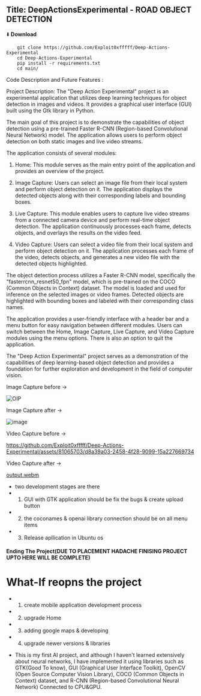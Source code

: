 ## Title: DeepActionsExperimental -  ROAD OBJECT DETECTION 

⬇️ **Download**

```
    git clone https://github.com/Exploit0xfffff/Deep-Actions-Experimental
    cd Deep-Actions-Experimental
    pip install -r requirements.txt
    cd main/
```

Code Description and Future Features :

Project Description:
The "Deep Action Experimental" project is an experimental application that utilizes deep learning techniques for object detection in images and videos. It provides a graphical user interface (GUI) built using the Gtk library in Python.

The main goal of this project is to demonstrate the capabilities of object detection using a pre-trained Faster R-CNN (Region-based Convolutional Neural Network) model. The application allows users to perform object detection on both static images and live video streams.

The application consists of several modules:

1. Home: This module serves as the main entry point of the application and provides an overview of the project.

2. Image Capture: Users can select an image file from their local system and perform object detection on it. The application displays the detected objects along with their corresponding labels and bounding boxes.

3. Live Capture: This module enables users to capture live video streams from a connected camera device and perform real-time object detection. The application continuously processes each frame, detects objects, and overlays the results on the video feed.

4. Video Capture: Users can select a video file from their local system and perform object detection on it. The application processes each frame of the video, detects objects, and generates a new video file with the detected objects highlighted.

The object detection process utilizes a Faster R-CNN model, specifically the "fasterrcnn_resnet50_fpn" model, which is pre-trained on the COCO (Common Objects in Context) dataset. The model is loaded and used for inference on the selected images or video frames. Detected objects are highlighted with bounding boxes and labeled with their corresponding class names.

The application provides a user-friendly interface with a header bar and a menu button for easy navigation between different modules. Users can switch between the Home, Image Capture, Live Capture, and Video Capture modules using the menu options. There is also an option to quit the application.

The "Deep Action Experimental" project serves as a demonstration of the capabilities of deep learning-based object detection and provides a foundation for further exploration and development in the field of computer vision.

Image Capture before ->

![OIP](https://github.com/Exploit0xfffff/Deep-Actions-Experimental/assets/81065703/ae960bdc-79f1-4bd7-8659-ab774d0c8684)


Image Capture after ->

![image](https://github.com/Exploit0xfffff/Deep-Actions-Experimental/assets/81065703/05cdb353-4d81-4b92-93f5-126dd941052c)


Video Capture before ->

https://github.com/Exploit0xfffff/Deep-Actions-Experimental/assets/81065703/d8a39a03-2458-4f28-9099-15a227669734


Video Capture after ->

[output.webm](https://github.com/Exploit0xfffff/Deep-Actions-Experimental/assets/81065703/63106c9b-ec77-4800-8c2b-3cca98f2dada)

- two development stages are there 
- 1) GUI with GTK application should be fix the bugs & create upload button
- 2) the coconames & openai library connection should be on all menu items 
- 3) Release apllication in Ubuntu os 

#### Ending The Project(DUE TO PLACEMENT HADACHE FINISING PROJECT UPTO HERE WILL BE COMPLETE)

# What-If reopns the project
- 1) create mobile application development process 
- 2) upgrade Home 
- 3) adding google maps & developing 
- 4) upgrade newer versions & libraries 


- This is my first AI project, and although I haven't learned extensively about neural networks, I have implemented it using libraries such as GTK(Good To know), GUI (Graphical User Interface Toolkit), OpenCV (Open Source Computer Vision Library), COCO (Common Objects in Context) dataset, and R-CNN (Region-based Convolutional Neural Network) Connected to CPU&GPU.
